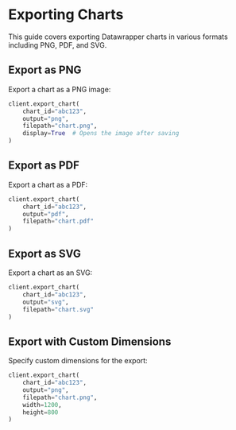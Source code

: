 # Exporting Charts

This guide covers exporting Datawrapper charts in various formats including PNG, PDF, and SVG.

## Export as PNG

Export a chart as a PNG image:

```python
client.export_chart(
    chart_id="abc123",
    output="png",
    filepath="chart.png",
    display=True  # Opens the image after saving
)
```

## Export as PDF

Export a chart as a PDF:

```python
client.export_chart(
    chart_id="abc123",
    output="pdf",
    filepath="chart.pdf"
)
```

## Export as SVG

Export a chart as an SVG:

```python
client.export_chart(
    chart_id="abc123",
    output="svg",
    filepath="chart.svg"
)
```

## Export with Custom Dimensions

Specify custom dimensions for the export:

```python
client.export_chart(
    chart_id="abc123",
    output="png",
    filepath="chart.png",
    width=1200,
    height=800
)
```
